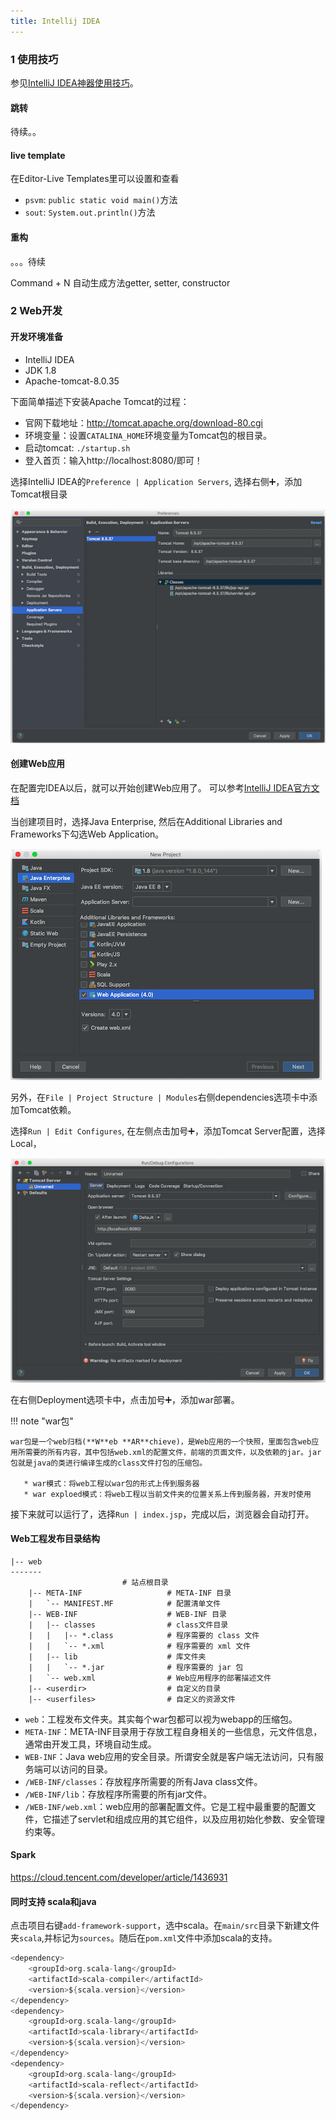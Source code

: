 ```yaml
---
title: Intellij IDEA
---
```


### 1 使用技巧

参见[IntelliJ IDEA神器使用技巧](https://www.imooc.com/learn/924)。

#### 跳转
待续。。
#### live template

在Editor-Live Templates里可以设置和查看

* `psvm`: `public static void main()`方法
* `sout`: `System.out.println()`方法

#### 重构
。。。待续

Command + N 自动生成方法getter, setter, constructor

### 2 Web开发
#### 开发环境准备

* IntelliJ IDEA
* JDK 1.8
* Apache-tomcat-8.0.35

下面简单描述下安装Apache Tomcat的过程：

* 官网下载地址：http://tomcat.apache.org/download-80.cgi
* 环境变量：设置`CATALINA_HOME`环境变量为Tomcat包的根目录。
* 启动tomcat: `./startup.sh`
* 登入首页：输入http://localhost:8080/即可！

选择IntelliJ IDEA的`Preference | Application Servers`, 选择右侧➕，添加Tomcat根目录

![add_tomcat_home_to_intelliJ_idea](figures/add_tomcat_home_to_intelliJ_idea.png)




#### 创建Web应用

在配置完IDEA以后，就可以开始创建Web应用了。 可以参考[IntelliJ IDEA官方文档](http://www.jetbrains.com/help/idea/enabling-web-application-support.html)


当创建项目时，选择Java Enterprise, 然后在Additional Libraries and Frameworks下勾选Web Application。

![intelliJ_IDEA_WEB_Application](figures/intelliJ_IDEA_WEB_Application.png)

另外，在`File | Project Structure | Modules`右侧dependencies选项卡中添加Tomcat依赖。

选择`Run | Edit Configures`, 在左侧点击加号➕，添加Tomcat Server配置，选择Local，

![add_tomcat_configures](figures/add_tomcat_configures.png)

在右侧Deployment选项卡中，点击加号➕，添加war部署。


!!! note "war包"
    
    war包是一个web归档(**W**eb **AR**chieve)，是Web应用的一个快照，里面包含web应用所需要的所有内容，其中包括web.xml的配置文件，前端的页面文件，以及依赖的jar。jar包就是java的类进行编译生成的class文件打包的压缩包。
    
       * war模式：将web工程以war包的形式上传到服务器 
       * war exploed模式：将web工程以当前文件夹的位置关系上传到服务器，开发时使用

接下来就可以运行了，选择`Run | index.jsp`，完成以后，浏览器会自动打开。

#### Web工程发布目录结构

```text
|-- web  
-------
                         # 站点根目录
    |-- META-INF                   # META-INF 目录
    |   `-- MANIFEST.MF            # 配置清单文件
    |-- WEB-INF                    # WEB-INF 目录
    |   |-- classes                # class文件目录
    |   |   |-- *.class            # 程序需要的 class 文件
    |   |   `-- *.xml              # 程序需要的 xml 文件
    |   |-- lib                    # 库文件夹
    |   |   `-- *.jar              # 程序需要的 jar 包
    |   `-- web.xml                # Web应用程序的部署描述文件
    |-- <userdir>                  # 自定义的目录
    |-- <userfiles>                # 自定义的资源文件
```

* `web`：工程发布文件夹。其实每个war包都可以视为webapp的压缩包。
* `META-INF`：META-INF目录用于存放工程自身相关的一些信息，元文件信息，通常由开发工具，环境自动生成。
* `WEB-INF`：Java web应用的安全目录。所谓安全就是客户端无法访问，只有服务端可以访问的目录。
* `/WEB-INF/classes`：存放程序所需要的所有Java class文件。
* `/WEB-INF/lib`：存放程序所需要的所有jar文件。
* `/WEB-INF/web.xml`：web应用的部署配置文件。它是工程中最重要的配置文件，它描述了servlet和组成应用的其它组件，以及应用初始化参数、安全管理约束等。

#### Spark


https://cloud.tencent.com/developer/article/1436931

#### 同时支持 scala和java

点击项目右键`add-framework-support`，选中scala。在`main/src`目录下新建文件夹`scala`,并标记为`sources`。随后在`pom.xml`文件中添加scala的支持。

```scala
<dependency>
    <groupId>org.scala-lang</groupId>
    <artifactId>scala-compiler</artifactId>
    <version>${scala.version}</version>
</dependency>
<dependency>
    <groupId>org.scala-lang</groupId>
    <artifactId>scala-library</artifactId>
    <version>${scala.version}</version>
</dependency>
<dependency>
    <groupId>org.scala-lang</groupId>
    <artifactId>scala-reflect</artifactId>
    <version>${scala.version}</version>
</dependency>
```